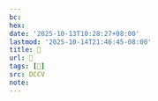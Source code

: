 ```yaml
---
bc:
hex:
date: '2025-10-13T10:28:27+08:00'
lastmod: '2025-10-14T21:46:45-08:00'
title: 􄭴
url: 􄭴
tags: [𦑣]
src: DCCV
note:
---
```

